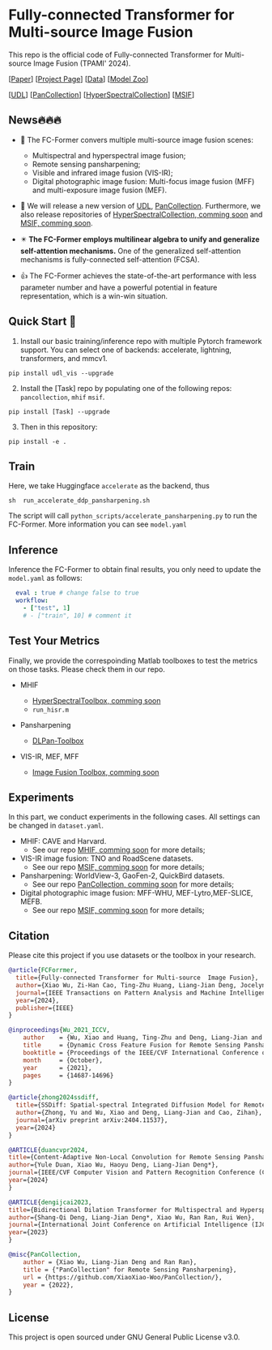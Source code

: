 # Fully-connected Transformer for Multi-source  Image Fusion
This repo is the official code of Fully-connected Transformer for Multi-source  Image Fusion (TPAMI' 2024).

[[Paper]()] [[Project Page](project.md)] [[Data]()] [[Model Zoo]()]

[[UDL]()] [[PanCollection]()] [[HyperSpectralCollection]()] [[MSIF]()] 

## News🔥🔥🔥

* :art: The FC-Former convers multiple multi-source image fusion scenes:
  * Multispectral and hyperspectral image fusion;
  * Remote sensing pansharpening;
  * Visible and infrared image fusion (VIS-IR); 
  * Digital photographic image fusion: Multi-focus image fusion (MFF) and multi-exposure image fusion (MEF). 

* 🎁 We will release a new version of [UDL](), [PanCollection](). Furthermore, we also release repositories of [HyperSpectralCollection, comming soon]() and [MSIF, comming soon]().

* :eight_pointed_black_star: **The FC-Former employs multilinear algebra to unify and generalize self-attention mechanisms.** One of the generalized self-attention mechanisms is fully-connected self-attention (FCSA).

* 👍 The FC-Former achieves the state-of-the-art performance with less parameter number and have a powerful potential in feature representation, which is a win-win situation.



## Quick Start 🤗
1. Install our basic training/inference repo with multiple Pytorch framework support. You can select one of backends: accelerate, lightning, transformers, and mmcv1.
```
pip install udl_vis --upgrade
```
2. Install the [Task] repo by populating one of the following repos: ``pancollection``, ``mhif`` ``msif``.

``` 
pip install [Task] --upgrade
```

3. Then in this repository:
```
pip install -e .
```



## Train
Here, we take Huggingface ``accelerate`` as the backend, thus
```
sh  run_accelerate_ddp_pansharpening.sh
```
The script will call ``python_scripts/accelerate_pansharpening.py`` to run the FC-Former. More information you can see ``model.yaml``


## Inference 
Inference the FC-Former to obtain final results, you only need to update the `model.yaml` as follows:
```yaml
  eval : true # change false to true
  workflow:
    - ["test", 1]
    # - ["train", 10] # comment it
```




## Test Your Metrics
Finally, we provide the correspoinding Matlab toolboxes to test the metrics on those tasks. Please check them in our repo.

* MHIF
  * [HyperSpectralToolbox, comming soon](https://github.com/XiaoXiao-Woo/HyperSpectralToolbox)
  * `run_hisr.m`
  
* Pansharpening
  * [DLPan-Toolbox](https://github.com/liangjiandeng/DLPan-Toolbox)
  
* VIS-IR, MEF, MFF
  * [Image Fusion Toolbox, comming soon]()



## Experiments
In this part, we conduct experiments in the following cases. All settings can be changed in `dataset.yaml`.
* MHIF: CAVE and Harvard. 
  * See our repo [MHIF, comming soon]() for more details;
* VIS-IR image fusion: TNO and RoadScene datasets. 
  * See our repo [MSIF, comming soon]() for more details;
* Pansharpening: WorldView-3, GaoFen-2, QuickBird datasets.
  * See our repo [PanCollection, comming soon]() for more details;
* Digital photographic image fusion: MFF-WHU, MEF-Lytro,MEF-SLICE, MEFB. 
  * See our repo [MSIF, comming soon]() for more details;




## Citation
Please cite this project if you use datasets or the toolbox in your research.
```bibtex
@article{FCForrmer,
  title={Fully-connected Transformer for Multi-source  Image Fusion},
  author={Xiao Wu, Zi-Han Cao, Ting-Zhu Huang, Liang-Jian Deng, Jocelyn Chanussot, and Gemine Vivone}
  journal={IEEE Transactions on Pattern Analysis and Machine Intelligence},
  year={2024},
  publisher={IEEE}
}

@inproceedings{Wu_2021_ICCV,
    author    = {Wu, Xiao and Huang, Ting-Zhu and Deng, Liang-Jian and Zhang, Tian-Jing},
    title     = {Dynamic Cross Feature Fusion for Remote Sensing Pansharpening},
    booktitle = {Proceedings of the IEEE/CVF International Conference on Computer Vision (ICCV)},
    month     = {October},
    year      = {2021},
    pages     = {14687-14696}
}

@article{zhong2024ssdiff,
  title={SSDiff: Spatial-spectral Integrated Diffusion Model for Remote Sensing Pansharpening},
  author={Zhong, Yu and Wu, Xiao and Deng, Liang-Jian and Cao, Zihan},
  journal={arXiv preprint arXiv:2404.11537},
  year={2024}
}

@ARTICLE{duancvpr2024,
title={Content-Adaptive Non-Local Convolution for Remote Sensing Pansharpening},
author={Yule Duan, Xiao Wu, Haoyu Deng, Liang-Jian Deng*},
journal={IEEE/CVF Computer Vision and Pattern Recognition Conference (CVPR)},
year={2024}
}

@ARTICLE{dengijcai2023,
title={Bidirectional Dilation Transformer for Multispectral and Hyperspectral Image Fusion},
author={Shang-Qi Deng, Liang-Jian Deng*, Xiao Wu, Ran Ran, Rui Wen},
journal={International Joint Conference on Artificial Intelligence (IJCAI)},
year={2023}
}

@misc{PanCollection,
    author = {Xiao Wu, Liang-Jian Deng and Ran Ran},
    title = {"PanCollection" for Remote Sensing Pansharpening},
    url = {https://github.com/XiaoXiao-Woo/PanCollection/},
    year = {2022},
}
```


## License
This project is open sourced under GNU General Public License v3.0.
